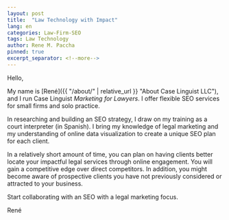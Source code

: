 ```yaml
---
layout: post
title:  "Law Technology with Impact"
lang: en
categories: Law-Firm-SEO
tags: Law Technology
author: Rene M. Paccha
pinned: true
excerpt_separator: <!--more-->
---
```




Hello,

My name is [René]({{ "/about/" | relative_url }} "About Case Linguist LLC"), and I run Case Linguist _Marketing for Lawyers_. I offer flexible SEO services for small firms and solo practice.

In researching and building an SEO strategy, I draw on my training as a court interpreter (in Spanish). I bring my knowledge of legal marketing and my understanding of online data visualization to create a unique SEO plan for each client.
<!--more-->

In a relatively short amount of time, you can plan on having clients better locate your impactful legal services through online engagement. You will gain a competitive edge over direct competitors.   In addition, you might become aware of prospective clients you have not previously considered or attracted to your business.

Start collaborating with an SEO with a legal marketing focus.

René
